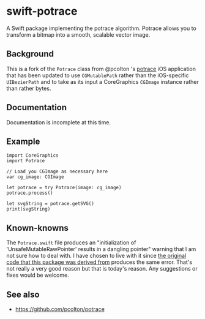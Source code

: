 # swift-potrace

A Swift package implementing the potrace algorithm. Potrace allows you to transform a bitmap into a smooth, scalable vector image.

## Background

This is a fork of the `Potrace` class from @pcolton 's [potrace](https://github.com/pcolton/potrace) iOS application that has been updated to use `CGMutablePath` rather than the iOS-specific `UIBezierPath` and to take as its input a CoreGraphics `CGImage` instance rather than rather bytes.

## Documentation

Documentation is incomplete at this time.

## Example

```
import CoreGraphics
import Potrace

// Load you CGImage as necessary here
var cg_image: CGImage

let potrace = try Potrace(image: cg_image)
potrace.process()
        
let svgString = potrace.getSVG()
print(svgString)
```

## Known-knowns

The `Potrace.swift` file produces an "initialization of 'UnsafeMutableRawPointer' results in a dangling pointer" warning that I am not sure how to deal with. I have chosen to live with it since [the original code that this package was derived from](https://github.com/pcolton/potrace) produces the same error. That's not really a very good reason but that is today's reason. Any suggestions or fixes would be welcome.

## See also

* https://github.com/pcolton/potrace